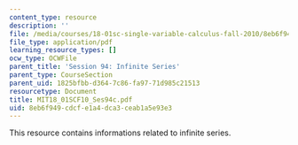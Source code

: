 ```yaml
---
content_type: resource
description: ''
file: /media/courses/18-01sc-single-variable-calculus-fall-2010/8eb6f949cdcfe1a4dca3ceab1a5e93e3_MIT18_01SCF10_Ses94c.pdf
file_type: application/pdf
learning_resource_types: []
ocw_type: OCWFile
parent_title: 'Session 94: Infinite Series'
parent_type: CourseSection
parent_uid: 1825bfbb-d364-7c86-fa97-71d985c21513
resourcetype: Document
title: MIT18_01SCF10_Ses94c.pdf
uid: 8eb6f949-cdcf-e1a4-dca3-ceab1a5e93e3
---
```

This resource contains informations related to infinite series.